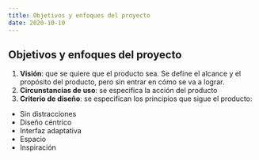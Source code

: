 ```yaml
---
title: Objetivos y enfoques del proyecto
date: 2020-10-10
---
```

## Objetivos y enfoques del proyecto

1. __Visión__: que se quiere que el producto sea. Se define el alcance y el propósito del producto, pero sin entrar en cómo se va a lograr.
2. __Circunstancias de uso__: se especifica la acción del producto
3. __Criterio de diseño__: se especifican los principios que sigue el producto:
- Sin distracciones
- Diseño céntrico
- Interfaz adaptativa
- Espacio
- Inspiración